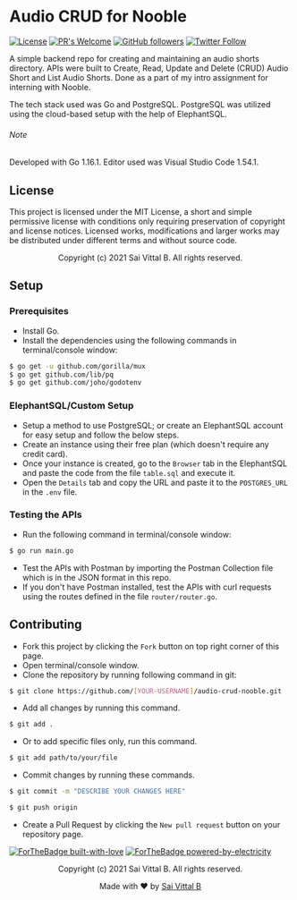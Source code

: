 # Audio CRUD for Nooble
[![License](https://img.shields.io/badge/License-MIT-blue.svg)](https://opensource.org/licenses/MIT)
[![PR's Welcome](https://img.shields.io/badge/PRs-welcome-brightgreen.svg?style=flat)](http://makeapullrequest.com) 
[![GitHub followers](https://img.shields.io/github/followers/saivittalb.svg?style=social&label=Follow)](https://github.com/saivittalb?tab=followers) 
[![Twitter Follow](https://img.shields.io/twitter/follow/saivittalb.svg?style=social)](https://twitter.com/saivittalb) 

A simple backend repo for creating and maintaining an audio shorts directory. APIs were built to Create, Read, Update and Delete (CRUD) Audio Short and List Audio Shorts. Done as a part of my intro assignment for interning with Nooble.

The tech stack used was Go and PostgreSQL. PostgreSQL was utilized using the cloud-based setup with the help of ElephantSQL.
 
###### Note 
Developed with Go 1.16.1.
Editor used was Visual Studio Code 1.54.1.
 
## License
This project is licensed under the MIT License, a short and simple permissive license with conditions only requiring preservation of copyright and license notices. Licensed works, modifications and larger works may be distributed under different terms and without source code.

<p align="center"> Copyright (c) 2021 Sai Vittal B. All rights reserved.</p>

## Setup

### Prerequisites
- Install Go.
- Install the dependencies using the following commands in terminal/console window:
```bash
$ go get -u github.com/gorilla/mux
$ go get github.com/lib/pq
$ go get github.com/joho/godotenv
```

### ElephantSQL/Custom Setup
- Setup a method to use PostgreSQL; or create an ElephantSQL account for easy setup and follow the below steps.
- Create an instance using their free plan (which doesn't require any credit card).
- Once your instance is created, go to the ```Browser``` tab in the ElephantSQL and paste the code from the file ```table.sql``` and execute it.
- Open the ```Details``` tab and copy the URL and paste it to the ```POSTGRES_URL``` in the ```.env``` file.

### Testing the APIs
- Run the following command in terminal/console window:
```bash
$ go run main.go
```
- Test the APIs with Postman by importing the Postman Collection file which is in the JSON format in this repo.
- If you don't have Postman installed, test the APIs with curl requests using the routes defined in the file ```router/router.go```.

## Contributing
- Fork this project by clicking the ```Fork``` button on top right corner of this page.
- Open terminal/console window. 
- Clone the repository by running following command in git:
 ```bash
$ git clone https://github.com/[YOUR-USERNAME]/audio-crud-nooble.git
```
- Add all changes by running this command.
```bash
$ git add .
```
- Or to add specific files only, run this command.
```bash
$ git add path/to/your/file
```
- Commit changes by running these commands.
```bash
$ git commit -m "DESCRIBE YOUR CHANGES HERE"

$ git push origin
```
- Create a Pull Request by clicking the ```New pull request``` button on your repository page.

[![ForTheBadge built-with-love](http://ForTheBadge.com/images/badges/built-with-love.svg)](https://GitHub.com/saivittalb/) 
[![ForTheBadge powered-by-electricity](http://ForTheBadge.com/images/badges/powered-by-electricity.svg)](http://ForTheBadge.com)

<p align="center"> Copyright (c) 2021 Sai Vittal B. All rights reserved.</p>
<p align="center"> Made with ❤ by <a href="https://github.com/saivittalb">Sai Vittal B</a></p>
